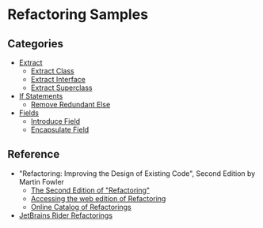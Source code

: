 <!--
GENERATED FILE - DO NOT EDIT
This file was generated by [MarkdownSnippets](https://github.com/SimonCropp/MarkdownSnippets).
Source File: /docs/mdsource/README.source.md
To change this file edit the source file and then execute ./run_markdown_templates.sh.
-->

# Refactoring Samples

## Categories


* [Extract](Extract//README.md)
  * [Extract Class](Extract/ExtractClass.md)
  * [Extract Interface](Extract/ExtractInterface.md)
  * [Extract Superclass](Extract/ExtractSuperclass.md)
* [If Statements](IfStatements//README.md)
  * [Remove Redundant Else](IfStatements/RemoveRedundantElse.md)
* [Fields](Fields//README.md)
  * [Introduce Field](Fields/IntroduceField.md)
  * [Encapsulate Field](Fields/EncapsulateField.md)

## Reference

* "Refactoring: Improving the Design of Existing Code", Second Edition by Martin Fowler
    * [The Second Edition of "Refactoring"](https://martinfowler.com/articles/refactoring-2nd-ed.html)
    * [Accessing the web edition of Refactoring](https://martinfowler.com/articles/access-refactoring-web-edition.html)
    * [Online Catalog of Refactorings](https://refactoring.com/catalog/)
* [JetBrains Rider Refactorings](https://www.jetbrains.com/help/rider/Refactorings__Index.html)
